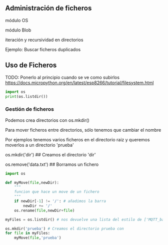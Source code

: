 ## Administración de ficheros

módulo OS


módulo Blob


iteración y recursividad en directorios

Ejemplo: Buscar ficheros duplicados


## Uso de Ficheros

TODO: Ponerlo al principio cuando se ve como subirlos
https://docs.micropython.org/en/latest/esp8266/tutorial/filesystem.html

```python
import os
print(os.listdir())
```


### Gestión de ficheros

Podemos crea directorios con os.mkdir()

Para mover ficheros entre directorios, sólo tenemos que cambiar el nombre

Por ejemplos tenemos varios ficheros en el directorio raiz y queremos moverlos a un directorio 'prueba'


os.mkdir('dir') ## Creamos el directorio 'dir'

os.remove('data.txt') ## Borramos un fichero


```python
import os

def myMove(file,newDir):
    """
    funcion que hace un move de un fichero
    """
    if newDir[-1] != '/': # añadimos la barra
        newDir += '/'
    os.rename(file,newDir+file)

myFiles = os.listdir() # nos devuelve una lista del estilo de ['MQTT_base.py', 'MQTT_test.py', 'MyDateTime.py', 'NeoPixelTHO.py', 'Utils.py','config.py', 'ds18x20.py', 'main_consola.py','test_lcd.py','umqttsimple.py']

os.mkdir('prueba') # Creamos el directorio prueba con
for file in myFiles:
    myMove(file,'prueba')


